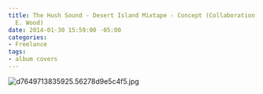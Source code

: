 ```yaml
---
title: The Hush Sound - Desert Island Mixtape - Concept (Collaboration with Micah
  E. Wood)
date: 2014-01-30 15:59:00 -05:00
categories:
- Freelance
tags:
- album covers
---
```


![d7649713835925.56278d9e5c4f5.jpg](/uploads/d7649713835925.56278d9e5c4f5.jpg)